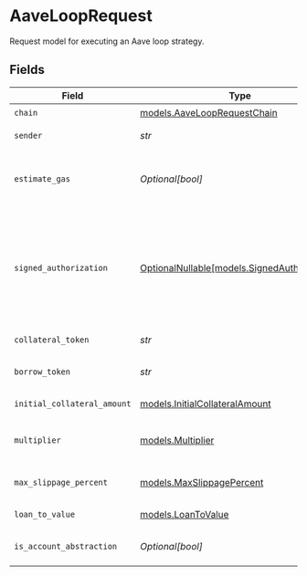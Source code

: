 # AaveLoopRequest

Request model for executing an Aave loop strategy.


## Fields

| Field                                                                                                                                                                                                                                                            | Type                                                                                                                                                                                                                                                             | Required                                                                                                                                                                                                                                                         | Description                                                                                                                                                                                                                                                      | Example                                                                                                                                                                                                                                                          |
| ---------------------------------------------------------------------------------------------------------------------------------------------------------------------------------------------------------------------------------------------------------------- | ---------------------------------------------------------------------------------------------------------------------------------------------------------------------------------------------------------------------------------------------------------------- | ---------------------------------------------------------------------------------------------------------------------------------------------------------------------------------------------------------------------------------------------------------------- | ---------------------------------------------------------------------------------------------------------------------------------------------------------------------------------------------------------------------------------------------------------------- | ---------------------------------------------------------------------------------------------------------------------------------------------------------------------------------------------------------------------------------------------------------------- |
| `chain`                                                                                                                                                                                                                                                          | [models.AaveLoopRequestChain](../models/aavelooprequestchain.md)                                                                                                                                                                                                 | :heavy_check_mark:                                                                                                                                                                                                                                               | N/A                                                                                                                                                                                                                                                              |                                                                                                                                                                                                                                                                  |
| `sender`                                                                                                                                                                                                                                                         | *str*                                                                                                                                                                                                                                                            | :heavy_check_mark:                                                                                                                                                                                                                                               | The address of the transaction sender.                                                                                                                                                                                                                           | 0x29F20a192328eF1aD35e1564aBFf4Be9C5ce5f7B                                                                                                                                                                                                                       |
| `estimate_gas`                                                                                                                                                                                                                                                   | *Optional[bool]*                                                                                                                                                                                                                                                 | :heavy_minus_sign:                                                                                                                                                                                                                                               | Determines whether to estimate gas costs for transactions, also verifying that the transaction can be successfully executed.                                                                                                                                     |                                                                                                                                                                                                                                                                  |
| `signed_authorization`                                                                                                                                                                                                                                           | [OptionalNullable[models.SignedAuthorization]](../models/signedauthorization.md)                                                                                                                                                                                 | :heavy_minus_sign:                                                                                                                                                                                                                                               | EIP-7702 authorization. Required when `is_account_abstraction` is False.                                                                                                                                                                                         | {<br/>"address": "0xcA11bde05977b3631167028862bE2a173976CA11",<br/>"chainId": 42161,<br/>"nonce": 1000,<br/>"r": "0x5f9f3f3226ac91bc01a72dd117141f6c6de1ed30d3af9f95c3423316dc21d615",<br/>"s": "0x78f7982ede9dabc53d7153974c5692fda8a21fc73bdafc42aaf135505e22817c",<br/>"yParity": 0<br/>} |
| `collateral_token`                                                                                                                                                                                                                                               | *str*                                                                                                                                                                                                                                                            | :heavy_check_mark:                                                                                                                                                                                                                                               | Symbol or address of token to supply to Aave..                                                                                                                                                                                                                   | USDC                                                                                                                                                                                                                                                             |
| `borrow_token`                                                                                                                                                                                                                                                   | *str*                                                                                                                                                                                                                                                            | :heavy_check_mark:                                                                                                                                                                                                                                               | Symbol or address of token to borrow from Aave..                                                                                                                                                                                                                 | WETH                                                                                                                                                                                                                                                             |
| `initial_collateral_amount`                                                                                                                                                                                                                                      | [models.InitialCollateralAmount](../models/initialcollateralamount.md)                                                                                                                                                                                           | :heavy_check_mark:                                                                                                                                                                                                                                               | Amount of collateral token to supply to Aave                                                                                                                                                                                                                     | 1000                                                                                                                                                                                                                                                             |
| `multiplier`                                                                                                                                                                                                                                                     | [models.Multiplier](../models/multiplier.md)                                                                                                                                                                                                                     | :heavy_check_mark:                                                                                                                                                                                                                                               | Leverage multiplier. Total loop collateral will be calculated as `multiplier` x `initial_collateral_amount`                                                                                                                                                      | 2.5                                                                                                                                                                                                                                                              |
| `max_slippage_percent`                                                                                                                                                                                                                                           | [models.MaxSlippagePercent](../models/maxslippagepercent.md)                                                                                                                                                                                                     | :heavy_check_mark:                                                                                                                                                                                                                                               | Maximum allowed slippage for token swaps in percentage                                                                                                                                                                                                           | 2.5                                                                                                                                                                                                                                                              |
| `loan_to_value`                                                                                                                                                                                                                                                  | [models.LoanToValue](../models/loantovalue.md)                                                                                                                                                                                                                   | :heavy_check_mark:                                                                                                                                                                                                                                               | Loan To Value percentage of the loop                                                                                                                                                                                                                             | 20.5                                                                                                                                                                                                                                                             |
| `is_account_abstraction`                                                                                                                                                                                                                                         | *Optional[bool]*                                                                                                                                                                                                                                                 | :heavy_minus_sign:                                                                                                                                                                                                                                               | Whether to use account abstraction for the transaction.                                                                                                                                                                                                          | true                                                                                                                                                                                                                                                             |
